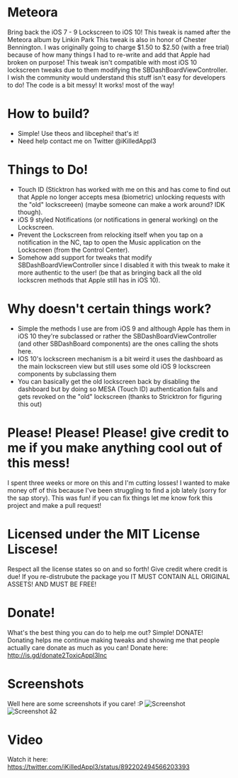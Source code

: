 # Meteora
Bring back the iOS 7 - 9 Lockscreen to iOS 10!
This tweak is named after the Meteora album by Linkin Park 
This tweak is also in honor of Chester Bennington.
I was originally going to charge $1.50 to $2.50 (with a free trial) because of how many things I had to re-write and add that Apple had broken on purpose!
This tweak isn't compatible with most iOS 10 lockscreen tweaks due to them modifying the SBDashBoardViewController.
I wish the community would understand this stuff isn't easy for developers to do!
The code is a bit messy! It works! most of the way!

# How to build?
- Simple! Use theos and libcephei! that's it!
- Need help contact me on Twitter @iKilledAppl3

# Things to Do!
- Touch ID (Sticktron has worked with me on this and has come to find out that Apple no longer accepts mesa (biometric) unlocking requests with the "old" lockscreeen) (maybe someone can make a work around? IDK though).
- iOS 9 styled Notifications (or notifications in general working) on the Lockscreen.
- Prevent the Lockscreen from relocking itself when you tap on a notification in the NC, tap to open the Music application on the Lockscreen (from the Control Center).
- Somehow add support for tweaks that modify SBDashBoardViewController since I disabled it with this tweak to make it more authentic to the user! (be that as bringing back all the old lockscren methods that Apple still has in iOS 10).

# Why doesn't certain things work?
- Simple the methods I use are from iOS 9 and although Apple has them in iOS 10 they're subclassed or rather the SBDashBoardViewController (and other SBDashBoard components) are the ones calling the shots here. 
- IOS 10's lockscreen mechanism is a bit weird it uses the dashboard as the main lockscreen view but still uses some old iOS 9 lockscreen components by subclassing them
- You can basically get the old lockscreen back by disabling the dashboard but by doing so MESA (Touch ID) authentication fails and gets revoked on the "old" lockscreen (thanks to Stricktron for figuring this out)

# Please! Please! Please! give credit to me if you make anything cool out of this mess!
I spent three weeks or more on this and I'm cutting losses! I wanted to make money off of this because I've been struggling to find a job lately (sorry for the sap story).
This was fun! if you can fix things let me know fork this project and make a pull request!

# Licensed under the MIT License Liscese!
Respect all the license states so on and so forth!
Give credit where credit is due!
If you re-distrubute the package you IT MUST CONTAIN ALL ORIGINAL ASSETS! AND MUST BE FREE!

# Donate!
What's the best thing you can do to help me out?
Simple! DONATE!
Donating helps me continue making tweaks and showing me that people actually care donate as much as you can!
Donate here: http://is.gd/donate2ToxicAppl3Inc

# Screenshots
Well here are some screenshots if you care! :P
![Screenshot](https://github.com/iKilledAppl3/Meteora/blob/master/screenshot.jpg?raw=true)
![Screenshot å2](https://github.com/iKilledAppl3/Meteora/blob/master/screenshot2.jpg?raw=true)

# Video
Watch it here: https://twitter.com/iKilledAppl3/status/892202494566203393